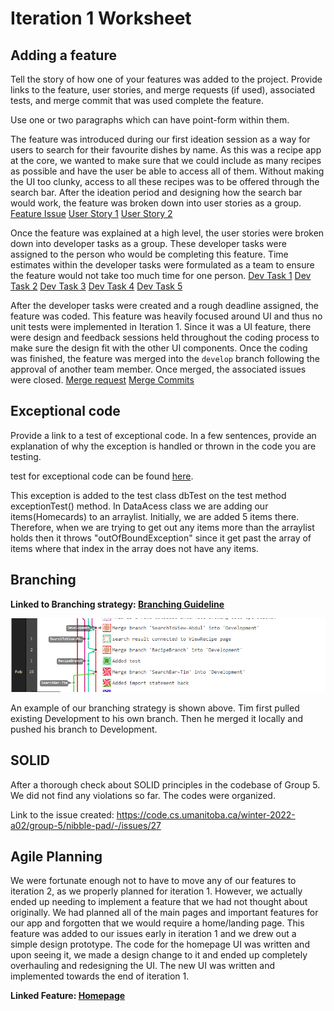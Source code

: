 Iteration 1 Worksheet
=====================

Adding a feature
-----------------

Tell the story of how one of your features was added to the project.
Provide links to the
feature, user stories, and merge requests (if used), associated tests, and merge commit
that was used complete the feature.

Use one or two paragraphs which can have point-form within them.

The feature was introduced during our first ideation session as a way for users to search for their favourite dishes by name. As this was a recipe app at the core, we wanted to make sure that we could include as many recipes as possible and have the user be able to access all of them. Without making the UI too clunky, access to all these recipes was to be offered through the search bar. After the ideation period and designing how the search bar would work, the feature was broken down into user stories as a group.
[Feature Issue](https://code.cs.umanitoba.ca/winter-2022-a02/group-4/dish-project/-/issues/3)
[User Story 1](https://code.cs.umanitoba.ca/winter-2022-a02/group-4/dish-project/-/issues/1)
[User Story 2](https://code.cs.umanitoba.ca/winter-2022-a02/group-4/dish-project/-/issues/2)

Once the feature was explained at a high level, the user stories were broken down into developer tasks as a group. These developer tasks were assigned to the person who would be completing this feature. Time estimates within the developer tasks were formulated as a team to ensure the feature would not take too much time for one person.
[Dev Task 1](https://code.cs.umanitoba.ca/winter-2022-a02/group-4/dish-project/-/issues/23)
[Dev Task 2](https://code.cs.umanitoba.ca/winter-2022-a02/group-4/dish-project/-/issues/24)
[Dev Task 3](https://code.cs.umanitoba.ca/winter-2022-a02/group-4/dish-project/-/issues/25)
[Dev Task 4](https://code.cs.umanitoba.ca/winter-2022-a02/group-4/dish-project/-/issues/26)
[Dev Task 5](https://code.cs.umanitoba.ca/winter-2022-a02/group-4/dish-project/-/issues/27)

After the developer tasks were created and a rough deadline assigned, the feature was coded. This feature was heavily focused around UI and thus no unit tests were implemented in Iteration 1. Since it was a UI feature, there were design and feedback sessions held throughout the coding process to make sure the design fit with the other UI components. Once the coding was finished, the feature was merged into the `develop` branch following the approval of another team member. Once merged, the associated issues were closed.
[Merge request](https://code.cs.umanitoba.ca/winter-2022-a02/group-4/dish-project/-/merge_requests/10)
[Merge Commits](https://code.cs.umanitoba.ca/winter-2022-a02/group-4/dish-project/-/merge_requests/10/commits)


Exceptional code
----------------

Provide a link to a test of exceptional code. In a few sentences,
provide an explanation of why the exception is handled or thrown
in the code you are testing.

test for exceptional code can be found [here](https://code.cs.umanitoba.ca/winter-2022-a02/group-4/dish-project/-/blob/clean-Dev/app/src/test/java/comp3350/dishproject/tests/persistence/dbTest.java). 

This exception is added to the test class dbTest on the test method exceptionTest() method. In DataAcess class we are adding our items(Homecards) to 
an arraylist. Initially, we are added 5 items there. Therefore, when we are trying to get out any items more than the arraylist holds then it throws 
"outOfBoundException" since it get past the array of items where that index in the array does not have any items.

Branching
----------

**Linked to Branching strategy: 
[Branching Guideline](https://code.cs.umanitoba.ca/winter-2022-a02/group-4/dish-project/-/blob/main/ContributingGuidelines.md)**

![Branching Strategy Graph](/branchPhoto.png)

An example of our branching strategy is shown above. Tim first pulled existing Development to his own branch. Then he merged it locally and pushed his branch to Development. 

SOLID
-----

After a thorough check about SOLID principles in the codebase of Group 5. We did not find any violations so far. The codes were organized. 

Link to the issue created: https://code.cs.umanitoba.ca/winter-2022-a02/group-5/nibble-pad/-/issues/27

Agile Planning
--------------

We were fortunate enough not to have to move any of our features to iteration 2, as we properly planned for iteration 1. However, we actually ended up 
needing to implement a feature that we had not thought about originally. We had planned all of the main pages and important features for our app and forgotten that 
we would require a home/landing page. This feature was added to our issues early in iteration 1 and we drew out a simple design prototype. The code for the homepage UI was 
written and upon seeing it, we made a design change to it and ended up completely overhauling and redesigning the UI. The new UI was written and implemented towards the end of iteration 1. 

**Linked Feature: 
[Homepage](https://code.cs.umanitoba.ca/winter-2022-a02/group-4/dish-project/-/issues/19)**
